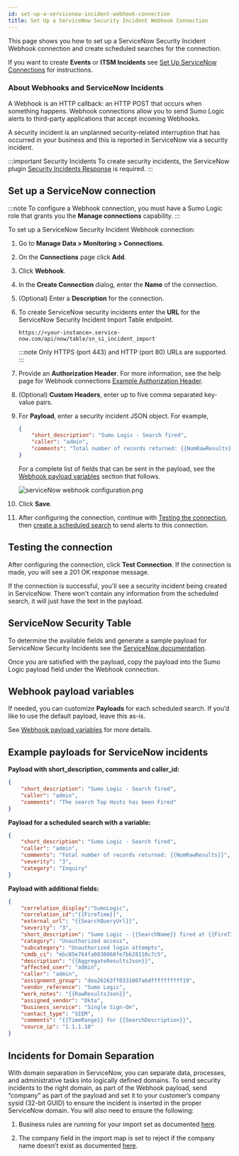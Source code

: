 ```yaml
---
id: set-up-a-servicenow-incident-webhook-connection
title: Set Up a ServiceNow Security Incident Webhook Connection
---
```


This page shows you how to set up a ServiceNow Security Incident Webhook connection and create scheduled searches for the connection.

If you want to create **Events** or **ITSM Incidents** see [Set Up ServiceNow Connections](set-up-servicenow-connections.md) for instructions.

### About Webhooks and ServiceNow Incidents

A Webhook is an HTTP callback: an HTTP POST that occurs when something happens. Webhook connections allow you to send Sumo Logic alerts to third-party applications that accept incoming Webhooks.

A security incident is an unplanned security-related interruption that has occurred in your business and this is reported in ServiceNow via a security incident.

:::important Security Incidents
To create security incidents, the ServiceNow plugin [Security Incidents Response](http://docs.servicenow.com/?context=Security_incident) is required.
:::

## Set up a ServiceNow connection

:::note
To configure a Webhook connection, you must have a Sumo Logic role that grants you the **Manage connections** capability.
:::

To set up a ServiceNow Security Incident Webhook connection:

1. Go to **Manage Data \> Monitoring \> Connections**.
1. On the **Connections** page click **Add**.
1. Click **Webhook**.
1. In the **Create Connection** dialog, enter the **Name** of the connection.
1. (Optional) Enter a **Description** for the connection.
1. To create ServiceNow security incidents enter the **URL** for the ServiceNow Security Incident Import Table endpoint. 

    ```
    https://<your-instance>.service-now.com/api/now/table/sn_si_incident_import
    ```

    :::note
    Only HTTPS (port 443) and HTTP (port 80) URLs are supported.
    :::

1. Provide an **Authorization Header**. For more information, see the help page for Webhook connections [Example Authorization Header](../webhook-connections/set-up-webhook-connections.md).
1. (Optional) **Custom Headers**, enter up to five comma separated key-value pairs.
1. For **Payload**, enter a security incident JSON object. For example,

    ```json
    {
        "short_description": "Sumo Logic - Search fired",
        "caller": "admin",
        "comments": "Total number of records returned: {{NumRawResults}}"
    }
    ```

    For a complete list of fields that can be sent in the payload, see the [Webhook payload variables](#webhook-payload-variables) section that follows.

    ![serviceNow webhook configuration.png](/img/connection-and-integration/serviceNow-webhook-configuration.png)

1. Click **Save**.
1. After configuring the connection, continue with [Testing the connection](#testing-the-connection), then [create a scheduled search](../webhook-connections/schedule-searches-webhook-connections.md) to send alerts to this connection.

## Testing the connection

After configuring the connection, click **Test Connection**. If the connection is made, you will see a 201 OK response message.

If the connection is successful, you'll see a security incident being created in ServiceNow. There won't contain any information from the scheduled search, it will just have the text in the payload.

## ServiceNow Security Table

To determine the available fields and generate a sample payload for ServiceNow Security Incidents see the [ServiceNow documentation](https://docs.servicenow.com/bundle/newyork-application-development/page/integrate/inbound-rest/concept/use-REST-API-Explorer.html#use-REST-API-Explorer).

Once you are satisfied with the payload, copy the payload into the Sumo Logic payload field under the Webhook connection.

## Webhook payload variables

If needed, you can customize **Payloads** for each scheduled search. If you’d like to use the default payload, leave this as-is.

See [Webhook payload variables](../webhook-connections/set-up-webhook-connections.md) for more details. 

## Example payloads for ServiceNow incidents

**Payload with short_description, comments and caller_id:**

```json
{
    "short_description": "Sumo Logic - Search fired",
    "caller": "admin",
    "comments": "The search Top Hosts has been Fired"
}
```

**Payload for a scheduled search with a variable:**

```json
{
    "short_description": "Sumo Logic - Search fired",
    "caller": "admin",
    "comments": "Total number of records returned: {{NumRawResults}}",
    "severity": "3",
    "category": "Inquiry"
}  
```

**Payload with additional fields:**

```json
{
    "correlation_display":"SumoLogic",
    "correlation_id":"{{FireTime}}",
    "external_url": "{{SearchQueryUrl}}",
    "severity": "3",
    "short_description": "Sumo Logic - {{SearchName}} fired at {{FireTime}}",
    "category": "Unauthorized access",
    "subcategory": "Unauthorized login attempts",
    "cmdb_ci": "ebc85e764fa0830068fe7bb28110c7c5",
    "description": "{{AggregateResultsJson}}",
    "affected_user": "admin",
    "caller": "admin",
    "assignment_group": "dea26263ff0331007a6dffffffffff19",
    "vendor_reference": "Sumo Logic",
    "work_notes": "{{RawResultsJson}}",
    "assigned_vendor": "Okta",
    "business_service": "Single Sign-On",
    "contact_type": "SIEM",
    "comments": "{{TimeRange}} for {{SearchDescription}}",
    "source_ip": "1.1.1.10"
}
```

## Incidents for Domain Separation

With domain separation in ServiceNow, you can separate data, processes, and administrative tasks into logically defined domains. To send security incidents to the right domain, as part of the Webhook payload, send “company” as part of the payload and set it to your customer’s company sysid (32-bit GUID) to ensure the incident is inserted in the proper ServiceNow domain. You will also need to ensure the following:

1. Business rules are running for your import set as documented [here](https://docs.servicenow.com/bundle/newyork-platform-administration/page/script/server-scripting/task/t_CreateATransformMap.html). 

1. The company field in the import map is set to reject if the company name doesn’t exist as documented [here](https://docs.servicenow.com/bundle/newyork-platform-administration/page/integrate/ldap/task/t_SetChoiceAction.html). 
